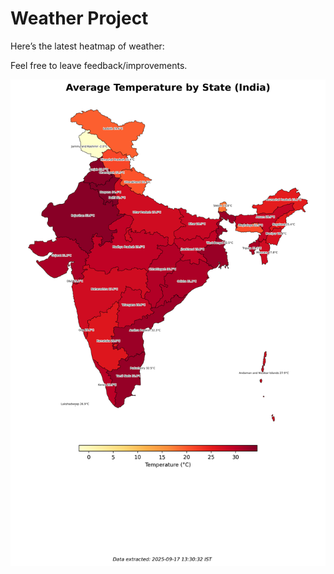 # Weather Project

Here’s the latest heatmap of weather:

Feel free to leave feedback/improvements.

![India Heatmap](docs/assets/india_heatmap.png?v=CA6AA2)
